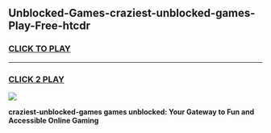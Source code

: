
## Unblocked-Games-craziest-unblocked-games-Play-Free-htcdr
<h3>
<a href="https://premium76.site?title=craziest-unblocked-games&ref=19M">CLICK TO PLAY</a></h3>
<hr>

<h3>
<a href="https://premium76.site?title=craziest-unblocked-games&ref=19M">CLICK 2 PLAY</a>
  
</h3>

<a href="https://premium76.site?title=craziest-unblocked-games&ref=19M"><img src="https://clearcache.store/games.png"></a>


**craziest-unblocked-games games unblocked: Your Gateway to Fun and Accessible Online Gaming**
